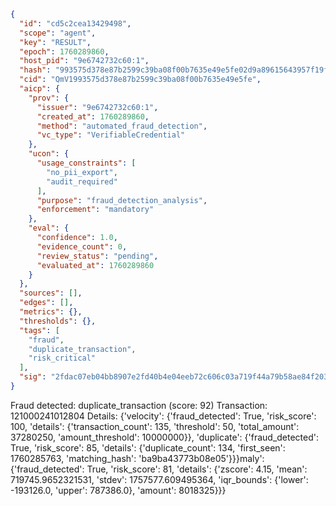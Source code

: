 ```json
{
  "id": "cd5c2cea13429498",
  "scope": "agent",
  "key": "RESULT",
  "epoch": 1760289860,
  "host_pid": "9e6742732c60:1",
  "hash": "993575d378e87b2599c39ba08f00b7635e49e5fe02d9a89615643957f19f8a00",
  "cid": "QmV1993575d378e87b2599c39ba08f00b7635e49e5fe",
  "aicp": {
    "prov": {
      "issuer": "9e6742732c60:1",
      "created_at": 1760289860,
      "method": "automated_fraud_detection",
      "vc_type": "VerifiableCredential"
    },
    "ucon": {
      "usage_constraints": [
        "no_pii_export",
        "audit_required"
      ],
      "purpose": "fraud_detection_analysis",
      "enforcement": "mandatory"
    },
    "eval": {
      "confidence": 1.0,
      "evidence_count": 0,
      "review_status": "pending",
      "evaluated_at": 1760289860
    }
  },
  "sources": [],
  "edges": [],
  "metrics": {},
  "thresholds": {},
  "tags": [
    "fraud",
    "duplicate_transaction",
    "risk_critical"
  ],
  "sig": "2fdac07eb04bb8907e2fd40b4e04eeb72c606c03a719f44a79b58ae84f20339d"
}
```

Fraud detected: duplicate_transaction (score: 92)
Transaction: 121000241012804
Details: {'velocity': {'fraud_detected': True, 'risk_score': 100, 'details': {'transaction_count': 135, 'threshold': 50, 'total_amount': 37280250, 'amount_threshold': 10000000}}, 'duplicate': {'fraud_detected': True, 'risk_score': 85, 'details': {'duplicate_count': 134, 'first_seen': 1760285763, 'matching_hash': 'ba9ba43773b08e05'}}}maly': {'fraud_detected': True, 'risk_score': 81, 'details': {'zscore': 4.15, 'mean': 719745.9652321531, 'stdev': 1757577.609495364, 'iqr_bounds': {'lower': -193126.0, 'upper': 787386.0}, 'amount': 8018325}}}